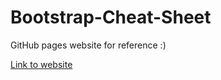 # Bootstrap-Cheat-Sheet

GitHub pages website for reference :)

[Link to website](http://www.RyanStewartAlex.github.io/Bootstrap-Cheat-Sheet/)
